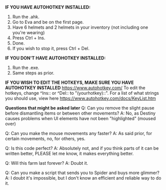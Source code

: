 **IF YOU HAVE AUTOHOTKEY INSTALLED:**
1. Run the .ahk.
2. Go to Eva and be on the first page.
3. Have 6 helmets and 2 helmets in your inventory (not including one you're wearing)
4. Press Ctrl + Ins.
5. Done.
6. If you wish to stop it, press Ctrl + Del.

**IF YOU DON'T HAVE AUTOHOTKEY INSTALLED:**
1. Run the .exe.
2. Same steps as prior.

**IF YOU WISH TO EDIT THE HOTKEYS, MAKE SURE YOU HAVE AUTOHOTKEY INSTALLED**
https://www.autohotkey.com/
To edit the hotkeys, change ^Ins:: or ^Del:: to "(yourhotkey)::". For a list of what strings you should use, view here https://www.autohotkey.com/docs/KeyList.htm

**Questions that might be asked later**
Q: Can you remove the slight pause before dismantling items or between other movements?
A: No, as Destiny causes problems when UI elements have not been "highlighted" (moused over)

Q: Can you make the mouse movements any faster?
A: As said prior, for certain movements, no, for others, yes.

Q: Is this code perfect?
A: Absolutely not, and if you think parts of it can be written better, PLEASE let me know, it makes everything better.

Q: Will this farm last forever?
A: Doubt it.

Q: Can you make a script that sends you to Spider and buys more glimmer?
A: I doubt it's impossible, but I don't know an efficient and reliable way to do it.

